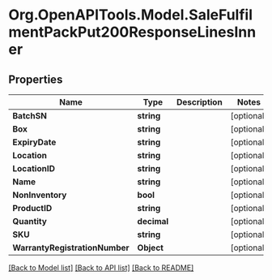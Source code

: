 # Org.OpenAPITools.Model.SaleFulfilmentPackPut200ResponseLinesInner

## Properties

Name | Type | Description | Notes
------------ | ------------- | ------------- | -------------
**BatchSN** | **string** |  | [optional] 
**Box** | **string** |  | [optional] 
**ExpiryDate** | **string** |  | [optional] 
**Location** | **string** |  | [optional] 
**LocationID** | **string** |  | [optional] 
**Name** | **string** |  | [optional] 
**NonInventory** | **bool** |  | [optional] 
**ProductID** | **string** |  | [optional] 
**Quantity** | **decimal** |  | [optional] 
**SKU** | **string** |  | [optional] 
**WarrantyRegistrationNumber** | **Object** |  | [optional] 

[[Back to Model list]](../README.md#documentation-for-models) [[Back to API list]](../README.md#documentation-for-api-endpoints) [[Back to README]](../README.md)

